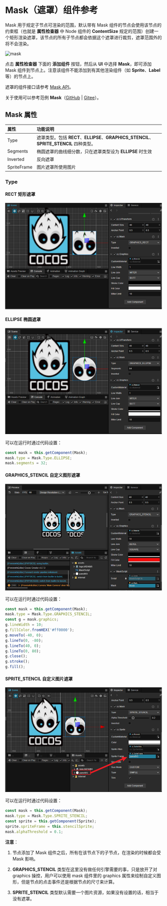 # Mask（遮罩）组件参考

Mask 用于规定子节点可渲染的范围，默认带有 Mask 组件的节点会使用该节点的约束框（也就是 **属性检查器** 中 Node 组件的 **ContentSize** 规定的范围）创建一个矩形渲染遮罩，该节点的所有子节点都会依据这个遮罩进行裁剪，遮罩范围外的将不会渲染。

![mask](mask/mask.png)

点击 **属性检查器** 下面的 **添加组件** 按钮，然后从 **UI** 中选择 **Mask**，即可添加 Mask 组件到节点上。注意该组件不能添加到有其他渲染组件（如 **Sprite**、**Label** 等）的节点上。

遮罩的组件接口请参考 [Mask API](__APIDOC__/zh/class/Mask)。

关于使用可以参考范例 **Mask**（[GitHub](https://github.com/cocos/cocos-test-projects/tree/v3.7/assets/cases/ui/08.mask) | [Gitee](https://gitee.com/mirrors_cocos-creator/test-cases-3d/tree/v3.7/assets/cases/ui/08.mask)）。

## Mask 属性

| 属性  |   功能说明           |
| :------------- | :---------- |
| Type           | 遮罩类型。包括 **RECT**、**ELLIPSE**、**GRAPHICS_STENCIL**、**SPRITE_STENCIL** 四种类型。|
| Segments       | 椭圆遮罩的曲线细分数，只在遮罩类型设为 **ELLIPSE** 时生效 |
| Inverted       | 反向遮罩
| SpriteFrame    | 图片遮罩所使用图片

### Type

#### RECT 矩形遮罩

![mask](mask/mask-rect.png)

#### ELLIPSE 椭圆遮罩

![mask](mask/mask-ellipse.png)

可以在运行时通过代码设置：

```ts
const mask = this.getComponent(Mask);
mask.type = Mask.Type.ELLIPSE;
mask.segments = 32;
```

#### GRAPHICS_STENCIL 自定义图形遮罩

![mask](mask/mask-graphics.png)

可以在运行时通过代码设置：

```ts
const mask = this.getComponent(Mask);
mask.type = Mask.Type.GRAPHICS_STENCIL;
const g = mask.graphics;
g.lineWidth = 10;
g.fillColor.fromHEX('#ff0000');
g.moveTo(-40, 0);
g.lineTo(0, -80);
g.lineTo(40, 0);
g.lineTo(0, 80);
g.close();
g.stroke();
g.fill();
```

#### SPRITE_STENCIL 自定义图片遮罩

![mask](mask/mask-image.png)

可以在运行时通过代码设置：

```ts
const mask = this.getComponent(Mask);
mask.type = Mask.Type.SPRITE_STENCIL;
const sprite = this.getComponent(Sprite);
sprite.spriteFrame = this.stencilSprite;
mask.alphaThreshold = 0.1;
```

**注意**：

1. 节点添加了 Mask 组件之后，所有在该节点下的子节点，在渲染的时候都会受 Mask 影响。

2. **GRAPHICS_STENCIL** 类型在这里没有做任何引擎需要的事，只是放开了对 graphics 操控，用户可以使用 mask 组件里的 graphics 属性来绘制自定义图形，但是节点的点击事件还是根据节点的尺寸来计算。

3. **SPRITE_STENCIL** 类型默认需要一个图片资源，如果没有设置的话，相当于没有遮罩。
